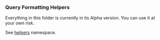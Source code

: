 ### Query Formatting Helpers

Everything in this folder is currently in its Alpha version. You can use it at your own risk.

See [helpers] namespace.
 
[helpers]:http://vitaly-t.github.io/pg-promise/helpers.html
